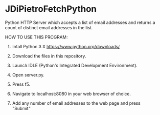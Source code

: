 # JDiPietroFetchPython
 Python HTTP Server which accepts a list of email addresses and returns a count of distinct email addresses in the list.

HOW TO USE THIS PROGRAM:
1. Intall Python 3.X
https://www.python.org/downloads/

2. Download the files in this repository.

2. Launch IDLE (Python's Integrated Development Environment).

3. Open server.py.

4. Press f5.

5. Navigate to localhost:8080 in your web browser of choice.

6. Add any number of email addresses to the web page and press "Submit"
